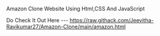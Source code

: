 Amazon Clone Website Using Html,CSS And JavaScript 


Do Check It Out Here --- https://raw.githack.com/Jeevitha-Ravikumar27/Amazon-Clone/main/amazon.html
